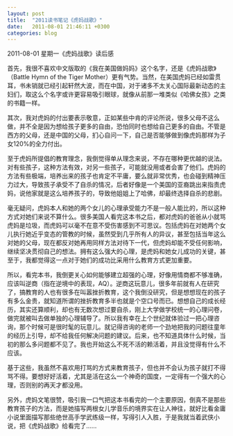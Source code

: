 ```yaml
---
layout: post
title:  "2011读书笔记《虎妈战歌》"
date:   2011-08-01 21:46:11 +0300
categories: blog
---
```

2011-08-01 星期一《虎妈战歌》读后感

首先，我很不喜欢中文版取的《我在美国做妈妈》这个名字，还是《虎妈战歌》（Battle Hymn of the Tiger Mother）更有气势。当然，在美国虎妈已经如雷贯耳，书未销就已经引起轩然大波，而在中国，对于诸多不太关心国际最新动态的主妇们，取这么个名字或许更容易吸引眼球，就像从前那一堆类似《哈佛女孩》之类的书籍一样。

其次，我对虎妈的付出要表示敬意，正如某些中肯的评论所说，很多父母不这么做，并不全是因为想给孩子更多的自由，恐怕同时也想给自己更多的自由。不管是西方的父母，还是中国的父母，扪心自问一下，自己是否能够做到像虎妈那样为子女120%的全力付出。

至于虎妈所提倡的教育理念，我倒觉得单从理念来说，不存在哪种更优越的说法。对有些孩子，这种方法有效，对另一些孩子，可能就没用或者会害了他们。虎妈的方法有些极端，培养出来的孩子也肯定不平庸，要么就非常优秀，也会碰到精神压力过大，导致孩子承受不了自杀的情况，后者好像是一个美国的亚裔跳出来指责虎妈，说他家就是这么培养孩子的，导致他姐姐上了哈佛，却最终选择自杀的悲剧。

毫无疑问，虎妈本人和她的两个女儿的心理承受能力不是一般人能比的，所以这种方式对她们来说不算什么。很多美国人看完这本书之后，都对虎妈的爸爸从小就骂虎妈是垃圾，而虎妈可以毫不在意不受伤害感到不可思议。包括虎妈在对她两个女儿执行她近乎变态的管教的时候，虽然受到几乎所有人的异议，甚至包括当年这么对她的父母，现在都反对她再用同样方法对待下一代，但虎妈却能不受任何影响，继续坚决贯彻自己的想法。拥有这么强大的心理，是虎妈和她女儿成功的关键，甚至于，我都觉得这一点对于她们的成功比采用什么教育方式更加重要。

所以，看完本书，我倒更关心如何能够建立超强的心理，好像用情商都不够准确，应该叫逆商（指在逆境中的表现，AQ）。逆商这玩意儿，很多年前就有人在研究了，搞教育的人也有很多在叫嚣挫折教育，这个我倒没研究，但是想想现在的孩子有多么金贵，就知道所谓的挫折教育多半也就是个空口号而已。想想自己的成长经历，其实还算顺利，却也有无数次想过要自杀，刚上大学做学校统一的心理问卷，做完就被叫去做单独的心理辅导了。所以我有幸在上个世纪就体验过一把心理咨询，那个时候可是很时髦的玩意儿。就记得咨询的老师一个劲地把我的问题往童年的经历上引导，却不给我任何解决问题的建议。后来，也不知道具体什么时候，当初的那么多问题都不见了。我也开始这么不死不活的赖活着，并且没觉得有什么不应该。

基于这些，我虽然不喜欢用打骂的方式来教育孩子，但也并不会认为孩子就打不得骂不得。要想好好活着，尤其是活在这么一个神奇的国度，一定得有一个强大的心理，否则别的再天才都没用。

另外，虎妈文笔很赞，吸引我一口气把这本书看完的一个主要原因，倒真不是那些教育孩子的方法，而是她描写两根女儿学音乐的境界实在让人神往，就好比看金庸小说里面描写那些绝世高手学武练级一样，写得引人入胜，于是我就当着武侠小说，把《虎妈战歌》给看完了……

